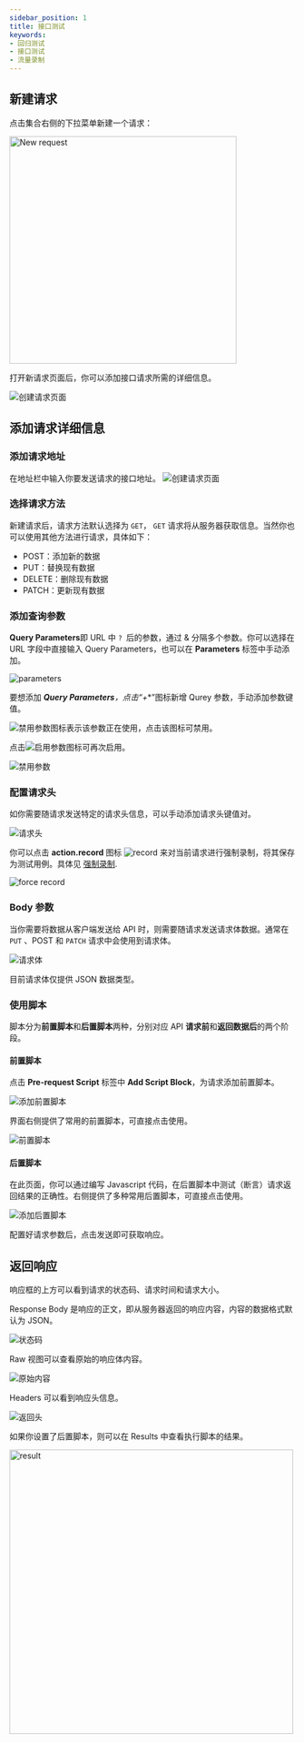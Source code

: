 ```yaml
---
sidebar_position: 1
title: 接口测试
keywords: 
- 回归测试
- 接口测试
- 流量录制
---
```


## 新建请求

点击集合右侧的下拉菜单新建一个请求：

<img src="https://i.328888.xyz/2023/02/09/3T59J.png" alt="New request" width="400" height="" />

打开新请求页面后，你可以添加接口请求所需的详细信息。

![创建请求页面](../resource/c2.request.png)

## 添加请求详细信息

### 添加请求地址

在地址栏中输入你要发送请求的接口地址。
![创建请求页面](../resource/c2.request.png)

### 选择请求方法

新建请求后，请求方法默认选择为 `GET`， `GET` 请求将从服务器获取信息。当然你也可以使用其他方法进行请求，具体如下：

- POST：添加新的数据
- PUT：替换现有数据
- DELETE：删除现有数据
- PATCH：更新现有数据

### 添加查询参数

**Query Parameters**即 URL 中 `? `后的参数，通过 & 分隔多个参数。你可以选择在 URL 字段中直接输入 Query Parameters，也可以在 **Parameters** 标签中手动添加。

![parameters](../resource/c2.parameters.png)

要想添加 ***Query Parameters**，点击“**+**”图标新增 Qurey 参数，手动添加参数键值。

![禁用参数](../resource/c2.save.png)图标表示该参数正在使用，点击该图标可禁用。

点击![启用参数](../resource/c2.ban.png)图标可再次启用。

![禁用参数](../resource/c2.ban2.png)

### 配置请求头

如你需要随请求发送特定的请求头信息，可以手动添加请求头键值对。

![请求头](../resource/c2.header.png)

你可以点击 **action.record** 图标 ![record](../resource/recordicon.png) 来对当前请求进行强制录制，将其保存为测试用例。具体见 [强制录制](../chapter%203/Force%20Record.md).

![force record](../resource/c1.force.record.png)

### Body 参数

当你需要将数据从客户端发送给 API 时，则需要随请求发送请求体数据。通常在 `PUT` 、POST 和 `PATCH` 请求中会使用到请求体。

![请求体](../resource/c2.body.png)

目前请求体仅提供 JSON 数据类型。

### 使用脚本

脚本分为**前置脚本**和**后置脚本**两种，分别对应 API **请求前**和**返回数据后**的两个阶段。

#### 前置脚本

点击 **Pre-request Script** 标签中 **Add Script Block**，为请求添加前置脚本。

![添加前置脚本](../resource/c2.add.pre.png)

界面右侧提供了常用的前置脚本，可直接点击使用。

![前置脚本](../resource/c2.pre.demo.png)

#### 后置脚本

在此页面，你可以通过编写 Javascript 代码，在后置脚本中测试（断言）请求返回结果的正确性。右侧提供了多种常用后置脚本，可直接点击使用。

![添加后置脚本](../resource/c2.tests.png)

配置好请求参数后，点击发送即可获取响应。

## 返回响应

响应框的上方可以看到请求的状态码、请求时间和请求大小。

Response Body 是响应的正文，即从服务器返回的响应内容，内容的数据格式默认为 JSON。

![状态码](../resource/c2.response.png)

Raw 视图可以查看原始的响应体内容。

![原始内容](../resource/c2.raw.png)

Headers 可以看到响应头信息。

![返回头](../resource/c2.response.header.png)

如果你设置了后置脚本，则可以在 Results 中查看执行脚本的结果。

<img src="https://i.328888.xyz/2023/02/09/3aRio.png" alt="result" width="500" height="" />
